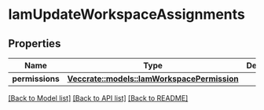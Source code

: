 # IamUpdateWorkspaceAssignments

## Properties

Name | Type | Description | Notes
------------ | ------------- | ------------- | -------------
**permissions** | [**Vec<crate::models::IamWorkspacePermission>**](IamWorkspacePermission.md) |  | 

[[Back to Model list]](../README.md#documentation-for-models) [[Back to API list]](../README.md#documentation-for-api-endpoints) [[Back to README]](../README.md)


